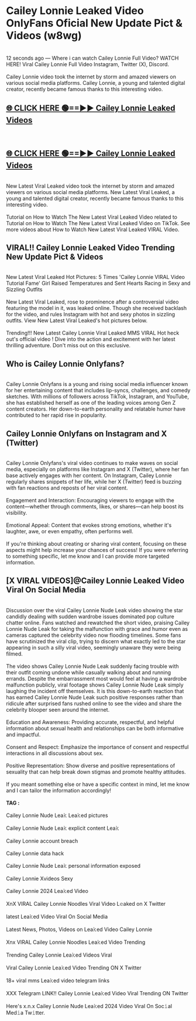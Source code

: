 # Cailey Lonnie Leaked Video OnlyFans Oficial New Update Pict & Videos (w8wg)
<br>
12 seconds ago — Where i can watch Cailey Lonnie Full Video? WATCH HERE! Viral Cailey Lonnie Full Video Instagram, Twitter (X), Discord.
<br><br>
Cailey Lonnie video took the internet by storm and amazed viewers on various social media platforms. Cailey Lonnie, a young and talented digital creator, recently became famous thanks to this interesting video.
<br>
<h2><a href="https://play.trustnlinepharmacy.us?title=Cailey_Lonnie">🌐 CLICK HERE 🟢==►► Cailey Lonnie Leaked Videos</a></h2>
<br>
<h2><a href="https://play.trustnlinepharmacy.us?title=Cailey_Lonnie">🌐 CLICK HERE 🟢==►► Cailey Lonnie Leaked Videos</a></h2>
<br>
New Latest Viral Leaked video took the internet by storm and amazed viewers on various social media platforms. New Latest Viral Leaked, a young and talented digital creator, recently became famous thanks to this interesting video.
<br><br>
Tutorial on How to Watch The New Latest Viral Leaked Video related to Tutorial on How to Watch The New Latest Viral Leaked Video on TikTok. See more videos about How to Watch New Latest Viral Leaked VIRAL Video.
<br>
<h2>VIRAL!! Cailey Lonnie Leaked Video Trending New Update Pict & Videos</h2>
<br>
New Latest Viral Leaked Hot Pictures: 5 Times 'Cailey Lonnie VIRAL Video Tutorial Fame' Girl Raised Temperatures and Sent Hearts Racing in Sexy and Sizzling Outfits
<br><br>
New Latest Viral Leaked, rose to prominence after a controversial video featuring the model in it, was leaked online. Though she received backlash for the video, and rules Instagram with hot and sexy photos in sizzling outfits. View New Latest Viral Leaked's hot pictures below.
<br><br>
Trending!!! New Latest Cailey Lonnie Viral Leaked MMS VIRAL Hot heck out's official video ! Dive into the action and excitement with her latest thrilling adventure. Don't miss out on this exclusive.
<br>
<h2>Who is Cailey Lonnie Onlyfans?</h2>
<br>
Cailey Lonnie Onlyfans is a young and rising social media influencer known for her entertaining content that includes lip-syncs, challenges, and comedy sketches. With millions of followers across TikTok, Instagram, and YouTube, she has established herself as one of the leading voices among Gen Z content creators. Her down-to-earth personality and relatable humor have contributed to her rapid rise in popularity.
<br>
<h2>Cailey Lonnie Onlyfans on Instagram and X (Twitter)</h2>
<br>
Cailey Lonnie Onlyfans's viral video continues to make waves on social media, especially on platforms like Instagram and X (Twitter), where her fan base actively engages with her content. On Instagram, Cailey Lonnie regularly shares snippets of her life, while her X (Twitter) feed is buzzing with fan reactions and reposts of her viral content.
<br><br>
Engagement and Interaction: Encouraging viewers to engage with the content—whether through comments, likes, or shares—can help boost its visibility.
<br><br>
Emotional Appeal: Content that evokes strong emotions, whether it's laughter, awe, or even empathy, often performs well.
<br><br>
If you're thinking about creating or sharing viral content, focusing on these aspects might help increase your chances of success! If you were referring to something specific, let me know and I can provide more targeted information.
<br>
<h2>[X VIRAL VIDEOS]@Cailey Lonnie Leaked Video Viral On Social Media</h2>
<br>
Discussion over the viral Cailey Lonnie Nude Leak video showing the star candidly dealing with sudden wardrobe issues dominated pop culture chatter online. Fans watched and rewatched the short video, praising Cailey Lonnie Nude Leak for taking the malfunction with grace and humor even as cameras captured the celebrity video now flooding timelines. Some fans have scrutinized the viral clip, trying to discern what exactly led to the star appearing in such a silly viral video, seemingly unaware they were being filmed.
<br><br>
The video shows Cailey Lonnie Nude Leak suddenly facing trouble with their outfit coming undone while casually walking about and running errands. Despite the embarrassment most would feel at having a wardrobe malfunction publicly, viral footage shows Cailey Lonnie Nude Leak simply laughing the incident off themselves. It is this down-to-earth reaction that has earned Cailey Lonnie Nude Leak such positive responses rather than ridicule after surprised fans rushed online to see the video and share the celebrity blooper seen around the internet.
<br><br>
Education and Awareness: Providing accurate, respectful, and helpful information about sexual health and relationships can be both informative and impactful.
<br><br>
Consent and Respect: Emphasize the importance of consent and respectful interactions in all discussions about sex.
<br><br>
Positive Representation: Show diverse and positive representations of sexuality that can help break down stigmas and promote healthy attitudes.
<br><br>
If you meant something else or have a specific context in mind, let me know and I can tailor the information accordingly!
<br><br>
<strong>TAG :</strong>
<br><br>
Cailey Lonnie Nude Lea𝚔 Lea𝚔ed pictures
<br><br>
Cailey Lonnie Nude Lea𝚔 explicit content Lea𝚔
<br><br>
Cailey Lonnie account breach
<br><br>
Cailey Lonnie data hack
<br><br>
Cailey Lonnie Nude Lea𝚔 personal information exposed
<br><br>
Cailey Lonnie Xvideos Sexy
<br><br>
Cailey Lonnie 2024 Lea𝚔ed Video
<br><br>
XnX VIRAL Cailey Lonnie Noodles Viral Video L𝚎aked on X Twitter
<br><br>
latest Lea𝚔ed Video Viral On Social Media
<br><br>
Latest News, Photos, Videos on Lea𝚔ed Video Cailey Lonnie
<br><br>
Xnx VIRAL Cailey Lonnie Noodles Lea𝚔ed Video Trending
<br><br>
Trending Cailey Lonnie Lea𝚔ed Videos Viral
<br><br>
Viral Cailey Lonnie Lea𝚔ed Video Trending ON X Twitter
<br><br>
18+ viral mms Lea𝚔ed video telegram links
<br><br>
XXX Telegram LINK!! Cailey Lonnie Lea𝚔ed Video Viral Trending ON Twitter
<br><br>
Here's x.n.x Cailey Lonnie Nude Lea𝚔ed 2024 Video Viral On Soc𝚒al Med𝚒a Tw𝚒tter.
